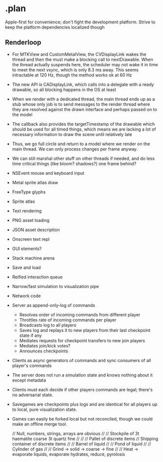 .plan
=====

Apple-first for convenience; don't fight the development platform.  Strive to
keep the platform dependencies localized though

Renderloop
----------
- For MTKView and CustomMetalView, the CVDisplayLink wakes the thread and then
  the must make a blocking call to nextDrawable.  When the thread actually
  suspends here, the scheduler may not wake it in time to meet the next vsync,
  which is only 8.3 ms away.  This seems intractable at 120 Hz, though the
  method works ok at 60 Hz
- The new API is CADisplayLink, which calls into a delegate with a ready
  drawable, so all blocking happens in the OS at least
- When we render with a dedicated thread, the main thread ends up as a stub
  whose only job is to send messages to the render thread where they are
  resolved against the drawn interface and perhaps passed on to the model
- The callback also provides the targetTimestamp of the drawable which should
  be used for all timed things, which means we are lacking a lot of necessary
  information to draw the scene until relatively late
- Thus, we go full circle and return to a model where we render on the main
  thread.  We can only process changes per frame anyway.
- We can still marshal other stuff on other threads if needed, and do less
  time critical things (like bloom? shadows?) one frame behind?

- NSEvent mouse and keyboard input
- Metal sprite atlas draw

- FreeType glyphs
- Sprite atlas
- Text rendering
- PNG asset loading
- JSON asset description

- Onscreen text repl
- GUI elements?

- Stack machine arena
- Save and load
- Reified interaction queue

- Narrow/fast simulation to visualization pipe 

- Network code
- Server as append-only-log of commands
  - Resolves order of incoming commands from different player
  - Throttles rate of incoming commands per player
  - Broadcasts log to all players
  - Saves log and replays it to new players from their last checkpoint state if any
  - Mediates requests for checkpoint transfers to new join players
  - Mediates join/kick votes?
  - Announces checkpoints 
- Clients as async generators of commands and sync consumers of all player's commands
- The server does not run a simulation state and knows nothing about it except
  metadata
- Clients must each decide if other players commands are legal; there's no
  adversarial state.
- Savegames are checkpoints plus logs and are identical for all players up
  to local, pure visualization state.
- Games can easily be forked local but not reconciled, though we could make an
  offline merge tool.





  // Null, numbers, strings, arrays are obvious
    //
    // Stockpile of 3t haematite coarse 3t quartz fine
    //
    //
    // Pallet of discrete items
    // Shipping container of discrete items
    //
    // Barrel of liquid
    //
    // Pond of liquid
    //
    // Cylinder of gas
    //
    // Grind -> solid -> coarse -> fine
    //
    // Heat -> evaporate liquids, evaporate hydrates, reduce, pyrolosis
    
